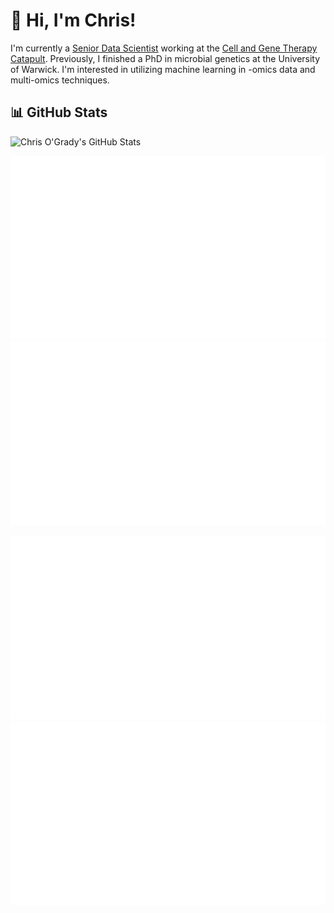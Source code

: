 # 👋 Hi, I'm Chris!

I'm currently a [Senior Data Scientist](https://www.linkedin.com/in/christopher-ogrady/) working at the [Cell and Gene Therapy Catapult](https://ct.catapult.org.uk/). 
Previously, I finished a PhD in microbial genetics at the University of Warwick. 
I'm interested in utilizing machine learning in -omics data and multi-omics techniques.


## 📊 GitHub Stats

![Chris O'Grady's GitHub Stats](https://github-readme-stats.vercel.app/api?username=chrisogrady&show_icons=true&hide_title=true&count_private=true&hide=prs&theme=radical)

![](https://raw.githubusercontent.com/chrisogrady/github-stats/master/generated/languages.svg#gh-dark-mode-only)
![](https://raw.githubusercontent.com/chrisogrady/github-stats/master/generated/languages.svg#gh-light-mode-only)

![](https://raw.githubusercontent.com/chrisogrady/github-stats/master/generated/languages.svg#gh-dark-mode-only)
![](https://raw.githubusercontent.com/chrisogrady/github-stats/master/generated/languages.svg#gh-light-mode-only)



